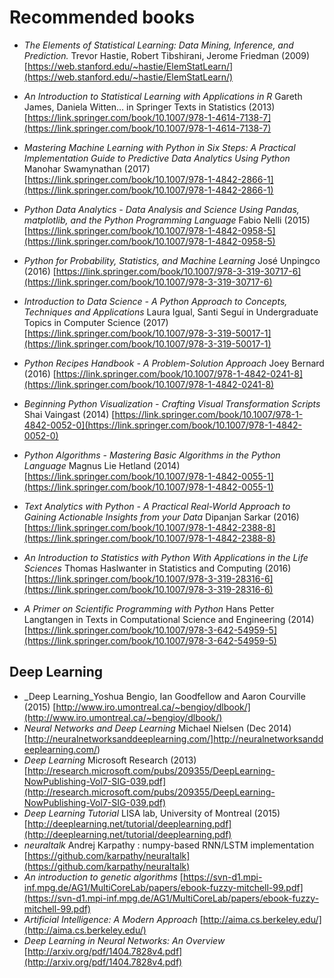 # Recommended books 

* _The Elements of Statistical Learning: Data Mining, Inference, and Prediction._ Trevor Hastie, Robert Tibshirani, Jerome Friedman (2009) [https://web.stanford.edu/~hastie/ElemStatLearn/](https://web.stanford.edu/~hastie/ElemStatLearn/) 

* _An Introduction to Statistical Learning with Applications in R_ Gareth James, Daniela Witten… in Springer Texts in Statistics (2013) [https://link.springer.com/book/10.1007/978-1-4614-7138-7](https://link.springer.com/book/10.1007/978-1-4614-7138-7) 

* _Mastering Machine Learning with Python in Six Steps: A Practical Implementation Guide to Predictive Data Analytics Using Python_ Manohar Swamynathan (2017) [https://link.springer.com/book/10.1007/978-1-4842-2866-1](https://link.springer.com/book/10.1007/978-1-4842-2866-1) 

* _Python Data Analytics - Data Analysis and Science Using Pandas, matplotlib, and the Python Programming Language_ Fabio Nelli (2015) [https://link.springer.com/book/10.1007/978-1-4842-0958-5](https://link.springer.com/book/10.1007/978-1-4842-0958-5) 

* _Python for Probability, Statistics, and Machine Learning_ José Unpingco (2016) [https://link.springer.com/book/10.1007/978-3-319-30717-6](https://link.springer.com/book/10.1007/978-3-319-30717-6) 

* _Introduction to Data Science - A Python Approach to Concepts, Techniques and Applications_ Laura Igual, Santi Seguí in Undergraduate Topics in Computer Science (2017) [https://link.springer.com/book/10.1007/978-3-319-50017-1](https://link.springer.com/book/10.1007/978-3-319-50017-1) 

* _Python Recipes Handbook - A Problem-Solution Approach_ Joey Bernard (2016) [https://link.springer.com/book/10.1007/978-1-4842-0241-8](https://link.springer.com/book/10.1007/978-1-4842-0241-8) 

* _Beginning Python Visualization - Crafting Visual Transformation Scripts_ Shai Vaingast (2014) [https://link.springer.com/book/10.1007/978-1-4842-0052-0](https://link.springer.com/book/10.1007/978-1-4842-0052-0) 

* _Python Algorithms - Mastering Basic Algorithms in the Python Language_ Magnus Lie Hetland (2014) [https://link.springer.com/book/10.1007/978-1-4842-0055-1](https://link.springer.com/book/10.1007/978-1-4842-0055-1) 

* _Text Analytics with Python - A Practical Real-World Approach to Gaining Actionable Insights from your Data_ Dipanjan Sarkar (2016) [https://link.springer.com/book/10.1007/978-1-4842-2388-8](https://link.springer.com/book/10.1007/978-1-4842-2388-8) 
 
* _An Introduction to Statistics with Python With Applications in the Life Sciences_ Thomas Haslwanter in Statistics and Computing (2016) [https://link.springer.com/book/10.1007/978-3-319-28316-6](https://link.springer.com/book/10.1007/978-3-319-28316-6) 

* _A Primer on Scientific Programming with Python_ Hans Petter Langtangen in Texts in Computational Science and Engineering (2014) [https://link.springer.com/book/10.1007/978-3-642-54959-5](https://link.springer.com/book/10.1007/978-3-642-54959-5) 


## Deep Learning

* _Deep Learning_Yoshua Bengio, Ian Goodfellow and Aaron Courville (2015) [http://www.iro.umontreal.ca/~bengioy/dlbook/](http://www.iro.umontreal.ca/~bengioy/dlbook/)
* _Neural Networks and Deep Learning_ Michael Nielsen (Dec 2014) [http://neuralnetworksanddeeplearning.com/]http://neuralnetworksanddeeplearning.com/)
* _Deep Learning_  Microsoft Research (2013) [http://research.microsoft.com/pubs/209355/DeepLearning-NowPublishing-Vol7-SIG-039.pdf](http://research.microsoft.com/pubs/209355/DeepLearning-NowPublishing-Vol7-SIG-039.pdf)   
* _Deep Learning Tutorial_ LISA lab, University of Montreal (2015) [http://deeplearning.net/tutorial/deeplearning.pdf](http://deeplearning.net/tutorial/deeplearning.pdf)
* _neuraltalk_ Andrej Karpathy : numpy-based RNN/LSTM implementation [https://github.com/karpathy/neuraltalk](https://github.com/karpathy/neuraltalk) 
* _An introduction to genetic algorithms_ [https://svn-d1.mpi-inf.mpg.de/AG1/MultiCoreLab/papers/ebook-fuzzy-mitchell-99.pdf](https://svn-d1.mpi-inf.mpg.de/AG1/MultiCoreLab/papers/ebook-fuzzy-mitchell-99.pdf)
* _Artificial Intelligence: A Modern Approach_ [http://aima.cs.berkeley.edu/](http://aima.cs.berkeley.edu/)
* _Deep Learning in Neural Networks: An Overview_ [http://arxiv.org/pdf/1404.7828v4.pdf](http://arxiv.org/pdf/1404.7828v4.pdf)

